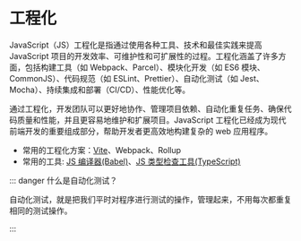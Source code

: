# 工程化

JavaScript（JS）工程化是指通过使用各种工具、技术和最佳实践来提高 JavaScript 项目的开发效率、可维护性和可扩展性的过程。工程化涵盖了许多方面，包括构建工具（如 Webpack、Parcel）、模块化开发（如 ES6 模块、CommonJS）、代码规范（如 ESLint、Prettier）、自动化测试（如 Jest、Mocha）、持续集成和部署（CI/CD）、性能优化等。

通过工程化，开发团队可以更好地协作、管理项目依赖、自动化重复任务、确保代码质量和性能，并且更容易地维护和扩展项目。JavaScript 工程化已经成为现代前端开发的重要组成部分，帮助开发者更高效地构建复杂的 web 应用程序。

- 常用的工程化方案：[Vite](../packages/vite/)、Webpack、Rollup
- 常用的工具: [JS 编译器(Babel)](/packages/babel.md)、[JS 类型检查工具(TypeScript)](/packages/ts/)


::: danger 什么是自动化测试？

自动化测试，就是把我们平时对程序进行测试的操作，管理起来，不用每次都重复相同的测试操作。

:::